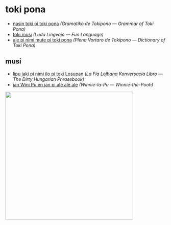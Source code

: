 # toki pona

* [nasin toki pi toki pona](nasin-toki.md) *(Gramatiko de Tokipono — Grammar of Toki Pona)*
 * [toki musi](toki-musi.md) *(Luda Lingvaĵo — Fun Language)*
* [ale pi nimi mute pi toki pona](ale-pi-nimi-mute.md) *(Plena Vortaro de Tokipono — Dictionary of Toki Pona)*

## musi

* [lipu jaki pi nimi ilo pi toki Losupan](musi/lipu-jaki-pi-nimi-ilo-pi-toki-losupan.md) *(La Fia Loĵbana Konversacia Libro — The Dirty Hungarian Phrasebook)*
* [jan Wini Pu en jan pi ale ale ale](musi/jan-wini-pu-en-jan-pi-ale-ale-ale.md) *(Winnie-la-Pu — Winnie-the-Pooh)*

<img src="https://github.com/stefichjo/toki-pona/blob/master/musi/sitelen/o-pilin-pona-o-pu.jpg?raw=true" height="400">
